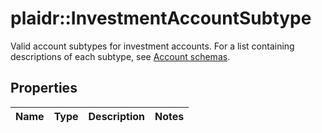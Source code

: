# plaidr::InvestmentAccountSubtype

Valid account subtypes for investment accounts. For a list containing descriptions of each subtype, see [Account schemas](https://plaid.com/docs/api/accounts/#StandaloneAccountType-investment).

## Properties
Name | Type | Description | Notes
------------ | ------------- | ------------- | -------------


